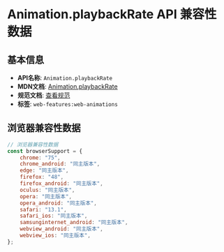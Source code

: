 # Animation.playbackRate API 兼容性数据

## 基本信息

- **API名称**: `Animation.playbackRate`
- **MDN文档**: [Animation.playbackRate](https://developer.mozilla.org/docs/Web/API/Animation/playbackRate)
- **规范文档**: [查看规范](https://drafts.csswg.org/web-animations-1/#dom-animation-playbackrate)
- **标签**: `web-features:web-animations`

## 浏览器兼容性数据

```javascript
// 浏览器兼容性数据
const browserSupport = {
    chrome: "75",
    chrome_android: "同主版本",
    edge: "同主版本",
    firefox: "48",
    firefox_android: "同主版本",
    oculus: "同主版本",
    opera: "同主版本",
    opera_android: "同主版本",
    safari: "13.1",
    safari_ios: "同主版本",
    samsunginternet_android: "同主版本",
    webview_android: "同主版本",
    webview_ios: "同主版本",
};

```

